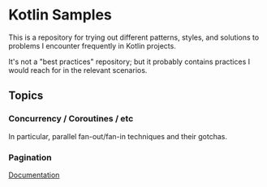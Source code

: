 # Kotlin Samples #

This is a repository for trying out different patterns, styles, and solutions to
problems I encounter frequently in Kotlin projects.

It's not a "best practices" repository; but it probably contains practices I would reach for in
the relevant scenarios.

## Topics ##

### Concurrency / Coroutines / etc ###
In particular, parallel fan-out/fan-in techniques and their gotchas.  

### Pagination ###

[Documentation](src/main/kotlin/ktex/pagination/README.md)